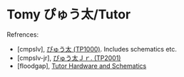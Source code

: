 Tomy ぴゅう太/Tutor
===================


Refrences:
- \[cmpslv], [ぴゅう太 (TP1000)][cmpslv]. Includes schematics etc.
- \[cmpslv-jr], [ぴゅう太Ｊｒ. (TP2001)][cmpslv-jr]
- \[floodgap], [Tutor Hardware and Schematics][floodgap]



<!-------------------------------------------------------------------->
[cmpslv-jr]: https://web.archive.org/web/20230403173507/http://www43.tok2.com/home/cmpslv/PyuutaJR/EnrPtj.htm
[cmpslv]: https://web.archive.org/web/20230314221449/http://www43.tok2.com/home/cmpslv/Pyuuta/EnrPt.htm
[floodgap]: https://www.floodgap.com/retrobits/tomy/hardware.html

